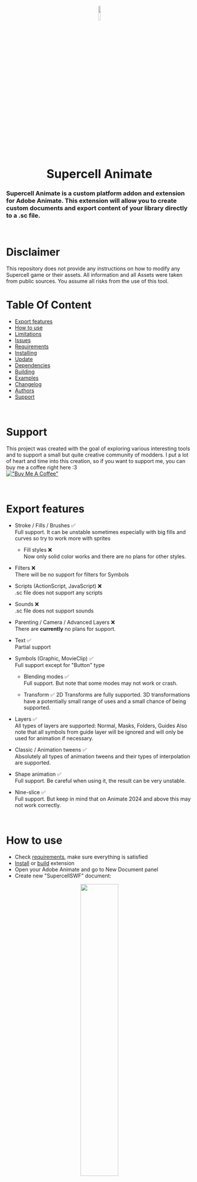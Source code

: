 <p align="center">
<img src="./assets/workshop.png"  width="10%">
<h1 align="center" style="font-size: 32px;"> Supercell Animate </h1>
</p>

### Supercell Animate is a custom platform addon and extension for Adobe Animate. This extension will allow you to create custom documents and export content of your library directly to a .sc file.

<br/>

# Disclaimer
This repository does not provide any instructions on how to modify any Supercell game or their assets. All information and all Assets were taken from public sources. You assume all risks from the use of this tool.

# Table Of Content

- [Export features](#export-features)
- [How to use](#how-to-use)
- [Limitations](#limitations)
- [Issues](#issues)
- [Requirements](#requirements)
- [Installing](#installing)
- [Update](#update)
- [Dependencies](#dependecies)
- [Building](#building)
- [Examples](#examples)
- [Changelog](#changelog)
- [Authors](#authors)
- [Support](#support)

<br/>

# Support
This project was created with the goal of exploring various interesting tools and to support a small but quite creative community of modders. I put a lot of heart and time into this creation, so if you want to support me, you can buy me a coffee right here :3  
[!["Buy Me A Coffee"](https://www.buymeacoffee.com/assets/img/custom_images/orange_img.png)](https://www.buymeacoffee.com/daniilsivi)

<br/>

# Export features
- Stroke  / Fills / Brushes ✅  
Full support. It can be unstable sometimes especially with big fills and curves so try to work more with sprites

    - Fill styles ❌  
    Now only solid color works and there are no plans for other styles.

- Filters ❌  
There will be no support for filters for Symbols

- Scripts (ActionScript, JavaScript) ❌  
.sc file does not support any scripts

- Sounds ❌  
.sc file does not support sounds

- Parenting / Camera / Advanced Layers ❌  
There are <strong>currently</strong> no plans for support.

- Text ✅  
Partial support

- Symbols (Graphic, MovieClip) ✅  
Full support except for "Button" type

    - Blending modes ✅  
    Full support. But note that some modes may not work or crash.

    - Transform ✅ 
    2D Transforms are fully supported. 3D transformations have a potentially small range of uses and a small chance of being supported.

- Layers ✅  
All types of layers are supported: Normal, Masks, Folders, Guides
Also note that all symbols from guide layer will be ignored and will only be used for animation if necessary.

- Classic / Animation tweens ✅  
Absolutely all types of animation tweens and their types of interpolation are supported.

 - Shape animation ✅  
Full support. Be careful when using it, the result can be very unstable.

- Nine-slice ✅  
Full support. But keep in mind that on Animate 2024 and above this may not work correctly.
<br/>

# How to use
- Check [requirements](#requirements), make sure everything is satisfied
- [Install](#installing) or [build](#building) extension
- Open your Adobe Animate and go to New Document panel
- Create new "SupercellSWF" document: 

<p align="center">
<img src="./assets/new_document_panel.png"  width="45%">
</p>

- Create something!  
In [examples](#examples) you can find good and different use cases for extension in different games!  
Also, before creating something, do not forget to read information about ["limitations"](#Limitations) that will help you not to create any problems.

- To set export options you need to click "File -> Publish Settings.."  
You can set all options here for the first time only once and then just press "Publish" button. You can also find a description of all options in ["Publisher options"](#publisher-options)

<p align="center">
<img src="./assets/publish_settings_select.png"  width="35%" height="30%">
</p>

- After setting all options, you can click on publish button. You are great!  
Then you just need to wait until file is saved. Please note that in some rare cases this may take up to 10 minutes!  

<br/>

# Limitations

## Color transforms
Be careful when transforming colors. Color values can only be positive, otherwise these values will be set to zero and the result will be undesirable.

## Text Fields
Text fields are covered with a large layer of mystique.  
But there is also support for basic things here.
Also be careful, not all settings can somehow affect text in final file (because they cannot be disabled, Animate just crashes)  
Also, text must have no more than 255 characters, otherwise text will not be written to file.
To enable text outline you need to add "Glow" filter to text field

<br/>

# Requirements
For extension to work correctly, you need:

- Adobe Animate 2020 or higher
- Windows 10 x64 or Windows 11

Please note that support for a macOS devices is <em><strong>possible</strong></em>, but not implemented simply due to the fact that I do not have a device for this on which I can develop this project

<br/>

# Installing
First of all, download .zip package from [Releases](https://github.com/sc-workshop/SupercellSWF-Animate/releases)  
Unpack zip to any place convenient for you.  
Inside archive there is a file ```install.jsfl```. You need to run it in Adobe Animate.  
By default, ```.jsfl``` is associated with Animate, so you can double-click on it and run it as a command, but if something is wrong, you can open it in Animate itself as a script and click on run button.  
After installation is complete, be sure to restart Animate.
If you want to remove plugin, run ```install.jsfl``` again, and this time you will see a confirmation button.

<br/>

# Update
If you have an already installed plugin and want to update, run installation file and <strong>remove</strong> plugin, restart Animate and install plugin as usual.  


### IMPORTANT
If you are using version 1.2.0 and lower, you <strong>MUST</strong> remove extension files <strong>MANUALLY</strong>. If you do not do this, then installation may not be successful.


<br/>

# Dependecies
There will be a list of other people's projects that have been used here:
- JS
    - [React](https://github.com/facebook/react): UI framework for Publisher settings panel
- C++
    - [OpenCV](https://github.com/opencv/opencv) Computer vision library for image processing: [Apache License 2.0](https://github.com/opencv/opencv/blob/4.6.0/LICENSE)
    - [Libnest2d](https://github.com/tamasmeszaros/libnest2d) Great library for packing polygons. Used to create texture atlases: [LGPL-3.0 License](https://github.com/tamasmeszaros/libnest2d/blob/master/LICENSE.txt)
    - [wxWidgets](https://github.com/wxWidgets/wxWidgets) Cross-platform and simple library for creating an UI in C++. Used to create a progress window during export: [wxWidgets license](https://github.com/wxWidgets/wxWidgets/blob/master/docs/licence.txt)
    - [CDT](https://github.com/artem-ogre/CDT/) Library for polygon triangulation. Used to triangulate fills and stroke: [MPL-2.0 License](./plugin/ThirdParty/CDT/LICENSE)
    - [spdlog](https://github.com/gabime/spdlog) Fast logging tool: [MIT License](https://github.com/gabime/spdlog/blob/v1.x/LICENSE)
    - [json](https://github.com/nlohmann/json) Fast json serializer/deserializer
    - Data compression libraries:
        - LZMA: [Source](https://7-zip.org/sdk.html)
        - ZSTD [Git](https://github.com/facebook/zstd), [BSD / GPL2 License](./plugin/ThirdParty/SC/dependencies/Compression/dependencies/zstd/LICENSE)
        - LZHAM: [Git](https://github.com/richgel999/lzham_codec)
        - ASTC:  [Git](https://github.com/ARM-software/astc-encoder), [Apache License 2.0](https://github.com/ARM-software/astc-encoder/blob/main/LICENSE.txt)

<br/>

# Building
Before starting you need to have:
- [npm and node.js](https://nodejs.org/)
- [Typescript and ts-node](https://www.npmjs.com/package/ts-node)
- MSVC Build tools (Visual Studio)

Instruction will be divided into 3 parts, instructions for building Plugin and Publish settings

- Installer  
    Install node modules inside the ```installer``` folder with command:  
    `
    npm install
    `  

- Publish Settings  
    Open console in ```publisher``` folder and enter following command to install all dependencies needed for build:  
    `
    npm install --save-dev
    `  
    After installation, try to start local server with command:  
    `
    npm run start
    `  
    Try opening `localhost:8080` in your browser. If page works and you see the publisher interface, then everything is OK!

- Plugin  
    Install node modules inside the ```plugin``` folder with command:
    `
    npm install
    `  
    And make sure you have installed Visual Studio with C++ build tools and also cmake which should be in system variables or PATH. That's all!  

Next, after preparing all modules, you need to open console in root of repository.
    Install node modules inside the root folder with command:
    `
    npm install
    `
- Debug  
    If you want to use a debug build you need to use this command:  
    `
    npm run build:dev / npm run build:prod
    `  
    After that, extension should load into Adobe Animate.
    (Try reinstalling Adobe Animate if the extension does not work, `build:prod` seems to work.)
- Release  
    To build a zxp package, you need to fill in certificate details in `scripts/cert.ts` and then run following command:  
    `
    npm run package
    `
    After the command completes, installer files will be available in `dist/package` folder.  
    You can run it or zip and share.

<br/>

# Examples
You can find a list of all available examples in ["examples"](/examples/README.md) folder.

<br/>

# Issues
If you find any problem with the export process, please report it in [Issues](https://github.com/sc-workshop/SupercellSWF-Animate/issues) or [join our Discord Server](https://discord.gg/uPnDsns6G6)  
Also, native part of plugin saves logs in "%temp%/org.scWorkshop.SupercellSWF_export_log.txt", please provide them along with a description for a faster solution to the problem.

<br/>

# Changelog
## v 1.2.1
- Added experimental installer
## v 1.2.0
- Complete refactoring of code
- Changed and improved design of Publisher Settings
- More animations for Publisher progress window
- Improved support for Fills and Strokes. Added rasterization to sprites
- Added new algorithm to reduce shape object count 
- Added support for 9slice scaling
- More bugs
## v 1.1.0
- Added support for blend modes
- Added basic support for solid fills and stroke
- Added experimental shape animation
- Added support for group
## v 1.0.1
- Fixed sprite transformation
- Updated localization
## v 1.0 
- First release. Basic export to .sc file

<br/>

# Authors

The idea of this project was created in my head for a year and code for the first version was written in a few months and during this time a lot of people became "authors".
Without their support or some information at this time, this project simply would not exist and people would continue to edit sc in json files (People who do this are very patient and strong people. If you see them on the street, run).  
And even at the time of writing this text, this is already a very big and interesting adventure for me, where for the first time I was able to "prove" myself in so many areas such as creating html "web sites" (A publisher is literally a very simple web site), creating libraries and programs with an UI in C++.  
I hope that in the future I can continue in the same mood and continue to do programming, improving my skills as a programmer.  
### And let's say thanks to those who somehow helped this project:

<br/>

<img src="https://avatars.githubusercontent.com/u/62141407" width="10%">

## [Pavel Sokov](https://github.com/pavel-sokov)  
Thanks to Fred for listening to my crazy Illuminati theories all this time and still not blocking my messages.
Also, thanks for a lot of things like SWF module, sc2json converters, etc...

<br/>

<img src="https://avatars.githubusercontent.com/u/54549682" width="10%">

## [Danila Schelkov](https://github.com/danila-schelkov) (Also known as Vorono4ka) 
Famous author of the most unoptimized and most used tool for _tex.sc files - [XCoder](https://github.com/xcoder-tool/XCoder)  
Also known a bit for [SC-editor](https://github.com/danila-schelkov/sc-editor) (I think it's because it can't edit or even export movie clips :) ).  
Also thanks for support during this time and many other things that helped write Supercell SWF library.

<br/>

<img src="https://avatars.githubusercontent.com/u/9019893" width="10%">

## [Barak Levy](https://github.com/baraklevy20)
A cool author of some scripts and modules from which some implementations for plugin code were taken.

<br/>

<img src="./plugin/resources/loading/neco_ark.gif" width="10%">


## And me, DaniilSV
Dude who created this, and writes this text. Yes.

<br/>
